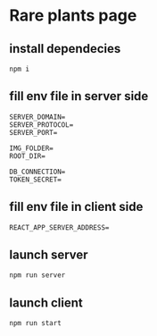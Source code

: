 # Rare plants page

## install dependecies
```
npm i
```
## fill env file in server side
```
SERVER_DOMAIN=
SERVER_PROTOCOL=
SERVER_PORT=

IMG_FOLDER=
ROOT_DIR=

DB_CONNECTION= 
TOKEN_SECRET=
```
## fill env file in client side
```
REACT_APP_SERVER_ADDRESS=
```

## launch server
```
npm run server
```

## launch client 
```
npm run start
```